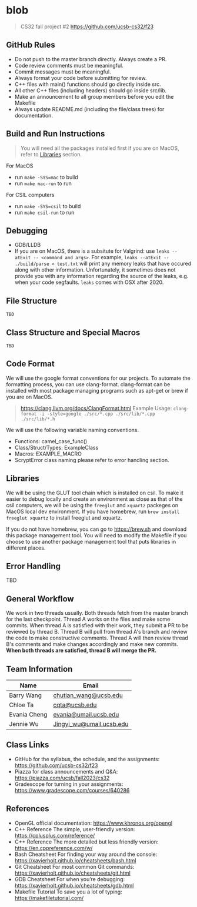 # blob

> CS32 fall project #2
> <https://github.com/ucsb-cs32/f23>

## GitHub Rules

- Do not push to the master branch directly. Always create a PR.
- Code review comments must be meaningful.
- Commit messages must be meaningful.
- Always format your code before submitting for review.
- C++ files with main() functions should go directly inside src.
- All other C++ files (including headers) should go inside src/lib.
- Make an announcement to all group members before you edit the Makefile
- Always update README.md (including the file/class trees) for documentation.

## Build and Run Instructions

> You will need all the packages installed first if you are on MacOS, refer to [Libraries](#libraries) section.

For MacOS

- run `make -SYS=mac` to build
- run `make mac-run` to run

For CSIL computers

- run `make -SYS=csil` to build
- run `make csil-run` to run

## Debugging

- GDB/LLDB
- If you are on MacOS, there is a subsitute for Valgrind:
use `leaks --atExit -- <command and args>`. For example,
`leaks --atExit -- ./build/parse < test.txt` will print any
memory leaks that have occured along with other information.
Unfortunately, it sometimes does not provide you with any
information regarding the source of the leaks, e.g. when your
code segfaults. `leaks` comes with OSX after 2020.

## File Structure

```
TBD
```

## Class Structure and Special Macros

```
TBD
```

## Code Format

We will use the google format conventions for our projects.
To automate the formatting process, you can use clang-format.
clang-format can be installed with most package managing
programs such as apt-get or brew if you are on MacOS.
> <https://clang.llvm.org/docs/ClangFormat.html>
> Example Usage: `clang-format -i -style=google ./src/*.cpp ./src/lib/*.cpp ./src/lib/*.h`

We will use the following variable naming conventions.

- Functions: camel_case_func()
- Class/Struct/Types: ExampleClass
- Macros: EXAMPLE_MACRO
- ScryptError class naming please refer to error handling section.

## Libraries

We will be using the GLUT tool chain which is installed on csil. To make it easier to debug locally and create an environment as close as that of the csil computers, we will be using the `freeglut` and `xquartz` packeges on MacOS local dev environment. If you have homebrew, run `brew install freeglut xquartz` to install freeglut and xquartz.

If you do not have homebrew, you can go to <https://brew.sh> and download this package management tool. You will need to modify the Makefile if you choose to use another package management tool that puts libraries in different places.

## Error Handling

TBD

## General Workflow

We work in two threads usually. Both threads fetch from the
master branch for the last checkpoint. Thread A works on the
files and make some commits. When thread A is satisfied with
their work, they submit a PR to be reviewed by thread B. Thread
B will pull from thread A's branch and review the code to make
constructive comments. Thread A will then review thread B's
comments and make changes accordingly and make new commits.
**When both threads are satisfied, thread B will merge the PR.**

## Team Information

|   Name        |   Email                   |
|---------------|---------------------------|
|Barry Wang     |<chutian_wang@ucsb.edu>      |
|Chloe Ta       |<cqta@ucsb.edu>              |
|Evania Cheng   |<evania@umail.ucsb.edu>      |
|Jennie Wu      |<Jingyi_wu@umail.ucsb.edu>   |

## Class Links

- GitHub for the syllabus, the schedule, and the assignments:
    <https://github.com/ucsb-cs32/f23>
- Piazza for class announcements and Q&A:
    <https://piazza.com/ucsb/fall2023/cs32>
- Gradescope for turning in your assignments:
    <https://www.gradescope.com/courses/640286>

## References

- OpenGL official documentation:
    <https://www.khronos.org/opengl>
- C++ Reference The simple, user-friendly version:
    <https://cplusplus.com/reference/>
- C++ Reference The more detailed but less friendly version:
    <https://en.cppreference.com/w/>
- Bash Cheatsheet For finding your way around the console:
    <https://xavierholt.github.io/cheatsheets/bash.html>
- Git Cheatsheet For most common Git commands:
    <https://xavierholt.github.io/cheatsheets/git.html>
- GDB Cheatsheet For when you’re debugging:
    <https://xavierholt.github.io/cheatsheets/gdb.html>
- Makefile Tutorial To save you a lot of typing:
    <https://makefiletutorial.com/>
